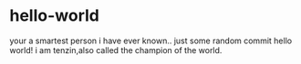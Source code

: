 # hello-world


your a  smartest person i have ever known..
just some random commit
hello world!
i am tenzin,also called the champion of the world.
